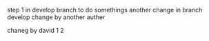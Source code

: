 step 1
in develop branch to do somethings
another change in branch develop
change by another auther

chaneg by david
1
2
